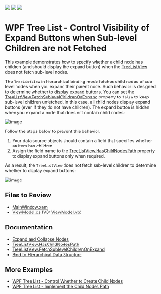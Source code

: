 <!-- default badges list -->
![](https://img.shields.io/endpoint?url=https://codecentral.devexpress.com/api/v1/VersionRange/172922994/19.1.2%2B)
[![](https://img.shields.io/badge/Open_in_DevExpress_Support_Center-FF7200?style=flat-square&logo=DevExpress&logoColor=white)](https://supportcenter.devexpress.com/ticket/details/T830455)
[![](https://img.shields.io/badge/📖_How_to_use_DevExpress_Examples-e9f6fc?style=flat-square)](https://docs.devexpress.com/GeneralInformation/403183)
<!-- default badges end -->

# WPF Tree List - Control Visibility of Expand Buttons when Sub-level Children are not Fetched

This example demonstrates how to specify whether a child node has children (and should display the expand button) when the [TreeListView](https://docs.devexpress.com/WPF/9566/controls-and-libraries/data-grid/views/treelist-view) does not fetch sub-level nodes.

The `TreeListView` in hierarchical binding mode fetches child nodes of sub-level nodes when you expand their parent node. Such behavior is designed to determine whether to display expand buttons. You can set the [TreeListView.FetchSublevelChildrenOnExpand](https://docs.devexpress.com/WPF/DevExpress.Xpf.Grid.TreeListView.FetchSublevelChildrenOnExpand) property to `false` to keep sub-level children unfetched. In this case, all child nodes display expand buttons (even if they do not have children). The expand button is hidden when you expand a node that does not contain child nodes:

![image](https://docs.devexpress.com/WPF/images/fetch-sub-level-children.gif)

Follow the steps below to prevent this behavior:

1. Your data source objects should contain a field that specifies whether an item has children.
2. Assign the field name to the [TreeListView.HasChildNodesPath](https://docs.devexpress.com/WPF/DevExpress.Xpf.Grid.TreeListView.HasChildNodesPath) property to display expand buttons only when required.

As a result, the `TreeListView` does not fetch sub-level children to determine whether to display expand buttons:

![image](https://docs.devexpress.com/WPF/images/has-child-nodes-path.gif)

## Files to Review

* [MainWindow.xaml](./CS/HasChildNodes/MainWindow.xaml)
* [ViewModel.cs](./CS/HasChildNodes/ViewModel.cs) (VB: [ViewModel.vb](./VB/HasChildNodes/ViewModel.vb))

## Documentation

* [Expand and Collapse Nodes](https://docs.devexpress.com/WPF/9569/controls-and-libraries/data-grid/grid-view-data-layout/nodes/expand-and-collapse-nodes)
* [TreeListView.HasChildNodesPath](https://docs.devexpress.com/WPF/DevExpress.Xpf.Grid.TreeListView.HasChildNodesPath)
* [TreeListView.FetchSublevelChildrenOnExpand](https://docs.devexpress.com/WPF/DevExpress.Xpf.Grid.TreeListView.FetchSublevelChildrenOnExpand)
* [Bind to Hierarchical Data Structure](https://docs.devexpress.com/WPF/10366/controls-and-libraries/data-grid/display-hierarchical-data/bind-to-hierarchical-data-structure)

## More Examples

* [WPF Tree List - Control Whether to Create Child Nodes](https://github.com/DevExpress-Examples/how-to-control-whether-to-create-child-nodes)
* [WPF Tree List - Implement the Child Nodes Path](https://github.com/DevExpress-Examples/wpf-treelist-implement-childnodespath)
